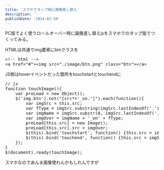 ```yaml
---
title: 'スマホでタップ時に画像差し替え'
description: ''
publishDate: '2014-02-10'
---
```


<p>PC版でよく使うロールオーバー時に画像差し替えjsをスマホでのタップ版でつくってみる。</p>
<p>HTMLは共通でimg要素にbtnクラスを</p>
<pre class="brush: xml; title: ; notranslate" title="">&lt;!-- html --&gt;
&lt;a href="#"&gt;&lt;img src="./image/btn.png" class="btn"&gt;&lt;/a&gt;
</pre>
<p>JS側はhoverイベントだった箇所をtouchstartとtouchendに</p>
<pre class="brush: jscript; title: ; notranslate" title="">// js
function touchImage(){
	var preLoad = new Object();
	$('img.btn').not("[src*='_on.']").each(function(){
		var imgSrc = this.src;
		var fType = imgSrc.substring(imgSrc.lastIndexOf('.'));
		var imgName = imgSrc.substr(0, imgSrc.lastIndexOf('.'));
		var imgOver = imgName + '_on' + fType;
		preLoad[this.src] = new Image();
		preLoad[this.src].src = imgOver;
		$(this).bind('touchstart', function() {this.src = imgOver;});
		$(this).bind('touchend', function() {this.src = imgSrc;});
	});
}
$(document).ready(touchImage);
</pre>
<p>スマホなのであんま画像使わんかもしれんですが</p>

